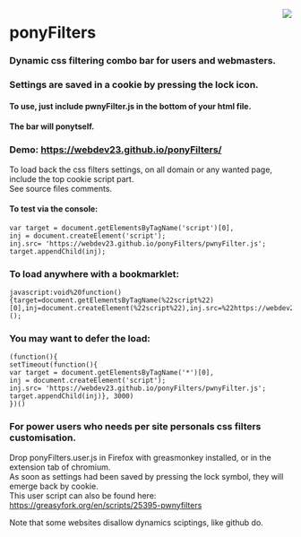 <img align="right" src="http://i.imgur.com/1j0dqg0.png"></a>

# ponyFilters
### Dynamic css filtering combo bar for users and webmasters.
### Settings are saved in a cookie by pressing the lock icon.
#### To use, just include <b>pwnyFilter.js</b> in the bottom of your html file. <br>
#### The bar will ponytself. 

### Demo: https://webdev23.github.io/ponyFilters/ 

To load back the css filters settings, on all domain or any wanted page, include the top cookie script part. <br>
See source files comments.

#### To test via the console: 
    var target = document.getElementsByTagName('script')[0],
    inj = document.createElement('script');
    inj.src= 'https://webdev23.github.io/ponyFilters/pwnyFilter.js';
    target.appendChild(inj);

### To load anywhere with a bookmarklet:

    javascript:void%20function(){target=document.getElementsByTagName(%22script%22)[0],inj=document.createElement(%22script%22),inj.src=%22https://webdev23.github.io/ponyFilters/pwnyFilter.js%22,target.appendChild(inj)}();

### You may want to defer the load:
    (function(){
    setTimeout(function(){
    var target = document.getElementsByTagName('*')[0],
    inj = document.createElement('script');
    inj.src= 'https://webdev23.github.io/ponyFilters/pwnyFilter.js';
    target.appendChild(inj)}, 3000)
    })()


### For power users who needs per site personals css filters customisation.
Drop ponyFilters.user.js in Firefox with greasmonkey installed, or in the extension tab of chromium.<br>
As soon as settings had been saved by pressing the lock symbol, they will emerge back by cookie.<br>
This user script can also be found here:<br> https://greasyfork.org/en/scripts/25395-pwnyfilters

Note that some websites disallow dynamics sciptings, like github do.
